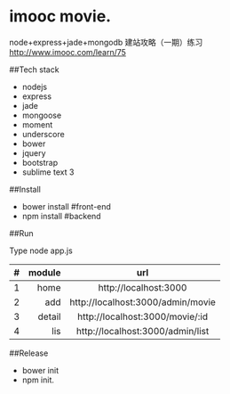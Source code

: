 # imooc movie.
node+express+jade+mongodb 建站攻略（一期）练习 http://www.imooc.com/learn/75

##Tech stack

* nodejs
* express
* jade
* mongoose
* moment
* underscore
* bower
* jquery
* bootstrap
* sublime text 3

##Install

* bower install #front-end
* npm install #backend

##Run

Type node app.js

| #           |    module | url  |
| :---------- | --------:| :--: |
| 1  | home   |  http://localhost:3000   |
| 2  | add    |  http://localhost:3000/admin/movie  |
| 3  | detail |  http://localhost:3000/movie/:id  |
| 4  | lis    |  http://localhost:3000/admin/list  |



##Release

* bower init 
* npm init.

